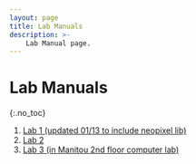 ```yaml
---
layout: page
title: Lab Manuals
description: >-
    Lab Manual page.
---
```


# Lab Manuals

{:.no_toc}

1. [Lab 1 (updated 01/13 to include neopixel lib)](/gvsu-cis373/assets/labs/lab1)
2. [Lab 2](/gvsu-cis373/assets/labs/lab2)
2. [Lab 3 (in Manitou 2nd floor computer lab)](/gvsu-cis373/assets/labs/lab3)

